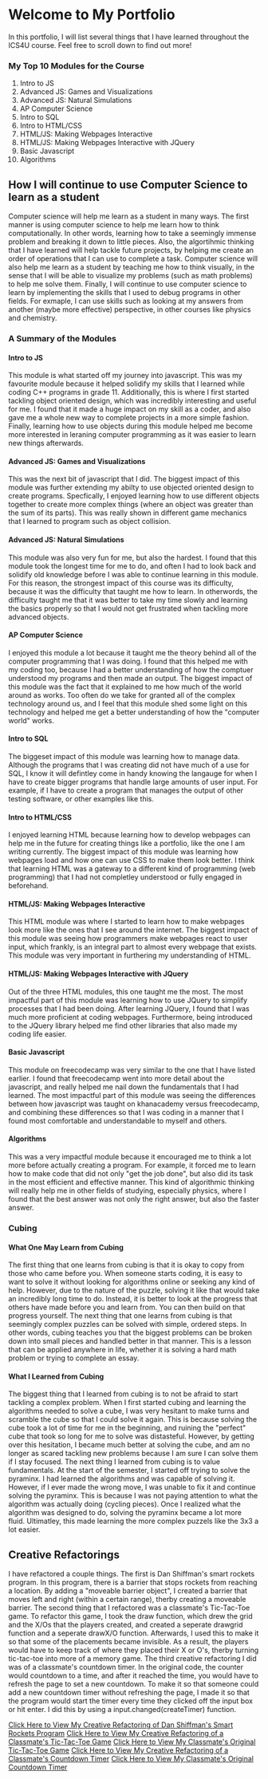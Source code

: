 # Welcome to My Portfolio

In this portfolio, I will list several things that I have learned throughout the ICS4U course. Feel free to scroll down to find out more!

### My Top 10 Modules for the Course
1. Intro to JS 
2. Advanced JS: Games and Visualizations 
3. Advanced JS: Natural Simulations
4. AP Computer Science
5. Intro to SQL 
6. Intro to HTML/CSS
7. HTML/JS: Making Webpages Interactive
8. HTML/JS: Making Webpages Interactive with JQuery
9. Basic Javascript
10. Algorithms 

## How I will continue to use Computer Science to learn as a student 
Computer science will help me learn as a student in many ways. The first manner is using computer science to help me learn how to think computationally. In other words, learning how to take a seemingly immense problem and breaking it down to little pieces. Also, the algortihmic thinking that I have learned will help tackle future projects, by helping me create an order of operations that I can use to complete a task. Computer science will also help me learn as a student by teaching me how to think visually, in the sense that I will be able to visualize my problems (such as math problems) to help me solve them. Finally, I will continue to use computer science to learn by implementing the skills that I used to debug programs in other fields. For exmaple, I can use skills such as looking at my answers from another (maybe more effective) perspective, in other courses like physics and chemistry. 

### A Summary of the Modules
#### Intro to JS
This module is what started off my journey into javascript. This was my favourite module because it helped solidify my skills that I learned while coding C++ programs in grade 11. Additionally, this is where I first started tackling object oriented design, which was incredibly interesting and useful for me. I found that it made a huge impact on my skill as a coder, and also gave me a whole new way to complete projects in a more simple fashion. Finally, learning how to use objects during this module helped me become more interested in leraning computer programming as it was easier to learn new things afterwards. 

#### Advanced JS: Games and Visualizations 
This was the next bit of javascript that I did. The biggest impact of this module was further extending my abilty to use objected oriented design to create programs. Specfically, I enjoyed learning how to use different objects together to create more complex things (where an object was greater than the sum of its parts). This was really shown in different game mechanics that I learned to program such as object collision. 

#### Advanced JS: Natural Simulations
This module was also very fun for me, but also the hardest. I found that this module took the longest time for me to do, and often I had to look back and solidify old knowledge before I was able to continue learning in this module. For this reason, the strongest impact of this course was its difficulty, because it was the difficulty that taught me how to learn. In otherwords, the difficulty taught me that it was better to take my time slowly and learning the basics properly so that I would not get frustrated when tackling more advanced objects.

#### AP Computer Science
I enjoyed this module a lot because it taught me the theory behind all of the computer programming that I was doing. I found that this helped me with my coding too, because I had a better understanding of how the comptuer understood my programs and then made an output. The biggest impact of this module was the fact that it explained to me how much of the world around as works. Too often do we take for granted all of the complex technology around us, and I feel that this module shed some light on this technology and helped me get a better understanding of how the "computer world" works. 

#### Intro to SQL
The biggeset impact of this module was learning how to manage data. Although the programs that I was creating did not have much of a use for SQL, I know it will defintley come in handy knowing the langauge for when I have to create bigger programs that handle large amounts of user input. For example, if I have to create a program that manages the output of other testing software, or other examples like this. 

#### Intro to HTML/CSS
I enjoyed learning HTML because learning how to develop webpages can help me in the future for creating things like a portfolio, like the one I am writing currently. The biggest impact of this module was learning how webpages load and how one can use CSS to make them look better. I think that learning HTML was a gateway to a different kind of programming (web programming) that I had not completley understood or fully engaged in beforehand. 

#### HTML/JS: Making Webpages Interactive
This HTML module was where I started to learn how to make webpages look more like the ones that I see around the internet. The biggest impact of this module was seeing how programmers make webpages react to user input, which frankly, is an integral part to almost every webpage that exists. This module was very important in furthering my understanding of HTML. 

#### HTML/JS: Making Webpages Interactive with JQuery
Out of the three HTML modules, this one taught me the most. The most impactful part of this module was learning how to use JQuery to simplify processes that I had been doing. After learning JQuery, I found that I was much more proficient at coding webpages. Furthermore, being introduced to the JQuery library helped me find other libraries that also made my coding life easier. 

#### Basic Javascript
This module on freecodecamp was very similar to the one that I have listed earlier. I found that freecodecamp went into more detail about the javascript, and really helped me nail down the fundamentals that I had learned. The most impactful part of this module was seeing the differences between how javascript was taught on khanacademy versus freecodecamp, and combining these differences so that I was coding in a manner that I found most comfortable and understandable to myself and others. 

#### Algorithms 
This was a very impactful module because it encouraged me to think a lot more before actually creating a program. For example, it forced me to learn how to make code that did not only "get the job done", but also did its task in the most efficient and effective manner. This kind of algorithmic thinking will really help me in other fields of studying, especially physics, where I found that the best answer was not only the right answer, but also the faster answer. 

### Cubing 
#### What One May Learn from Cubing 
The first thing that one learns from cubing is that it is okay to copy from those who came before you. When someone starts coding, it is easy to want to solve it without looking for algorithms online or seeking any kind of help. However, due to the nature of the puzzle, solving it like that would take an incredibly long time to do. Instead, it is better to look at the progress that others have made before you and learn from. You can then build on that progress yourself. The next thing that one learns from cubing is that seemingly complex puzzles can be solved with simple, ordered steps. In other words, cubing teaches you that the biggest problems can be broken down into small pieces and handled better in that manner. This is a lesson that can be applied anywhere in life, whether it is solving a hard math problem or trying to complete an essay. 

#### What I Learned from Cubing 
The biggest thing that I learned from cubing is to not be afraid to start tackling a complex problem. When I first started cubing and learning the algorithms needed to solve a cube, I was very hesitant to make turns and scramble the cube so that I could solve it again. This is because solving the cube took a lot of time for me in the beginning, and ruining the "perfect" cube that took so long for me to solve was distasteful. However, by getting over this hesitation, I became much better at solving the cube, and am no longer as scared tackling new problems because I am sure I can solve them if I stay focused. The next thing I learned from cubing is to value fundamentals. At the start of the semester, I started off trying to solve the pyraminx. I had learned the algorithms and was capable of solving it. However, if I ever made the wrong move, I was unable to fix it and continue solving the pyraminx. This is because I was not paying attention to what the algorithm was actually doing (cycling pieces). Once I realized what the algorithm was designed to do, solving the pyraminx became a lot more fluid. Ultimatley, this made learning the more complex puzzels like the 3x3 a lot easier. 



## Creative Refactorings 
I have refactored a couple things. The first is Dan Shiffman's smart rockets program. In this program, there is a barrier that stops rockets from reaching a location. By adding a "moveable barrier object", I created a barrier that moves left and right (within a certain range), therby creating a moveable barrier. The second thing that I refactored was a classmate's Tic-Tac-Toe game. To refactor this game, I took the draw function, which drew the grid and the X/Os that the players created, and created a seperate drawgrid function and a seperate drawX/O function. Afterwards, I used this to make it so that some of the placements became invisible. As a result, the players would have to keep track of where they placed their X or O's, therby turning tic-tac-toe into more of a memory game. The third creative refactoring I did was of a classmate's countdown timer. In the original code, the counter would countdown to a time, and after it reached the time, you would have to refresh the page to set a new countdown. To make it so that someone could add a new countdown timer without refreshing the page, I made it so that the program would start the timer every  time they clicked off the input box or hit enter. I did this by using a input.changed(createTimer) function.  

[Click Here to View My Creative Refactoring of Dan Shiffman's Smart Rockets Program](https://danial-d.github.io/Portfolio/BarrierGame/)
[Click Here to View My Creative Refactoring of a Classmate's Tic-Tac-Toe Game](https://danial-d.github.io/Portfolio/TicTacToeRefactor/)
[Click Here to View My Classmate's Original Tic-Tac-Toe Game](https://editor.p5js.org/dderh1/sketches/a47mu5WFU)
[Click Here to View My Creative Refactoring of a Classmate's Countdown Timer](https://danial-d.github.io/Portfolio/CounterRefactor/)
[Click Here to View My Classmate's Original Countdown Timer](https://editor.p5js.org/FezGuuy/sketches/Fq5dgmRAY)
